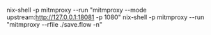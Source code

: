 nix-shell -p mitmproxy --run "mitmproxy --mode upstream:http://127.0.0.1:18081 -p 1080"
nix-shell -p mitmproxy --run "mitmproxy --rfile ./save.flow -n"
